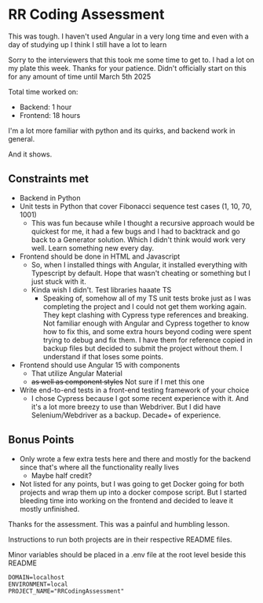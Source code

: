 # RR Coding Assessment

This was tough. I haven't used Angular in a very long time and even with a day of studying up I think I still have a lot to learn

Sorry to the interviewers that this took me some time to get to. I had a lot on my plate this week. Thanks for your patience. Didn't officially start on this for any amount of time until March 5th 2025

Total time worked on:
- Backend: 1 hour
- Frontend: 18 hours

I'm a lot more familiar with python and its quirks, and backend work in general.

And it shows.

## Constraints met
- Backend in Python
- Unit tests in Python that cover Fibonacci sequence test cases (1, 10, 70, 1001)
  - This was fun because while I thought a recursive approach would be quickest for me, it had a few bugs and I had to backtrack and go back to a Generator solution. Which I didn't think would work very well. Learn something new every day.
- Frontend should be done in HTML and Javascript
  - So, when I installed things with Angular, it installed everything with Typescript by default. Hope that wasn't cheating or something but I just stuck with it.
  - Kinda wish I didn't. Test libraries haaate TS
    - Speaking of, somehow all of my TS unit tests broke just as I was completing the project and I could not get them working again. They kept clashing with Cypress type references and breaking. Not familiar enough with Angular and Cypress together to know how to fix this, and some extra hours beyond coding were spent trying to debug and fix them. I have them for reference copied in backup files but decided to submit the project without them. I understand if that loses some points.
- Frontend should use Angular 15 with components
  - That utilize Angular Material
  - ~~as well as component styles~~ Not sure if I met this one
- Write end-to-end tests in a front-end testing framework of your choice
  - I chose Cypress because I got some recent experience with it. And it's a lot more breezy to use than Webdriver. But I did have Selenium/Webdriver as a backup. Decade+ of experience.

## Bonus Points
- Only wrote a few extra tests here and there and mostly for the backend since that's where all the functionality really lives
  - Maybe half credit?
- Not listed for any points, but I was going to get Docker going for both projects and wrap them up into a docker compose script. But I started bleeding time into working on the frontend and decided to leave it mostly unfinished.


Thanks for the assessment. This was a painful and humbling lesson.

Instructions to run both projects are in their respective README files.

Minor variables should be placed in a .env file at the root level beside this README
```
DOMAIN=localhost
ENVIRONMENT=local
PROJECT_NAME="RRCodingAssessment"
```